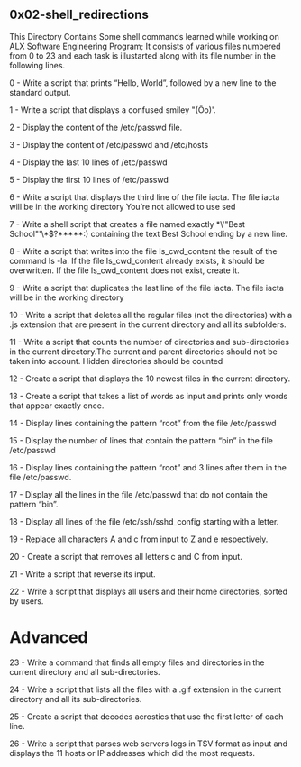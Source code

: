 ## 0x02-shell_redirections
This Directory Contains Some shell commands learned while working on ALX Software Engineering Program; It consists of various files numbered from 0 to 23 and each task is illustarted along with its file number in the following lines.

0 - Write a script that prints “Hello, World”, followed by a new line to the standard output.

1 - Write a script that displays a confused smiley "(Ôo)'.

2 - Display the content of the /etc/passwd file.

3 - Display the content of /etc/passwd and /etc/hosts

4 - Display the last 10 lines of /etc/passwd

5 - Display the first 10 lines of /etc/passwd

6 - Write a script that displays the third line of the file iacta. The file iacta will be in the working directory You’re not allowed to use sed

7 - Write a shell script that creates a file named exactly \*\\'"Best School"\'\\*$\?\*\*\*\*\*:) containing the text Best School ending by a new line.

8 - Write a script that writes into the file ls_cwd_content the result of the command ls -la. If the file ls_cwd_content already exists, it should be overwritten. If the file ls_cwd_content does not exist, create it.

9 - Write a script that duplicates the last line of the file iacta. The file iacta will be in the working directory

10 - Write a script that deletes all the regular files (not the directories) with a .js extension that are present in the current directory and all its subfolders.

11 - Write a script that counts the number of directories and sub-directories in the current directory.The current and parent directories should not be taken into account. Hidden directories should be counted

12 - Create a script that displays the 10 newest files in the current directory.

13 - Create a script that takes a list of words as input and prints only words that appear exactly once.

14 - Display lines containing the pattern “root” from the file /etc/passwd

15 - Display the number of lines that contain the pattern “bin” in the file /etc/passwd

16 - Display lines containing the pattern “root” and 3 lines after them in the file /etc/passwd.

17 - Display all the lines in the file /etc/passwd that do not contain the pattern “bin”.

18 - Display all lines of the file /etc/ssh/sshd_config starting with a letter.

19 - Replace all characters A and c from input to Z and e respectively.

20 - Create a script that removes all letters c and C from input.

21 - Write a script that reverse its input.

22 - Write a script that displays all users and their home directories, sorted by users.


# Advanced 

23 - Write a command that finds all empty files and directories in the current directory and all sub-directories.

24 - Write a script that lists all the files with a .gif extension in the current directory and all its sub-directories.

25 - Create a script that decodes acrostics that use the first letter of each line.

26 - Write a script that parses web servers logs in TSV format as input and displays the 11 hosts or IP addresses which did the most requests.


